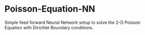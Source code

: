 # Poisson-Equation-NN
Simple feed forward Neural Network setup to solve the 2-D Poisson Equation with Dirichlet Boundary conditions.
